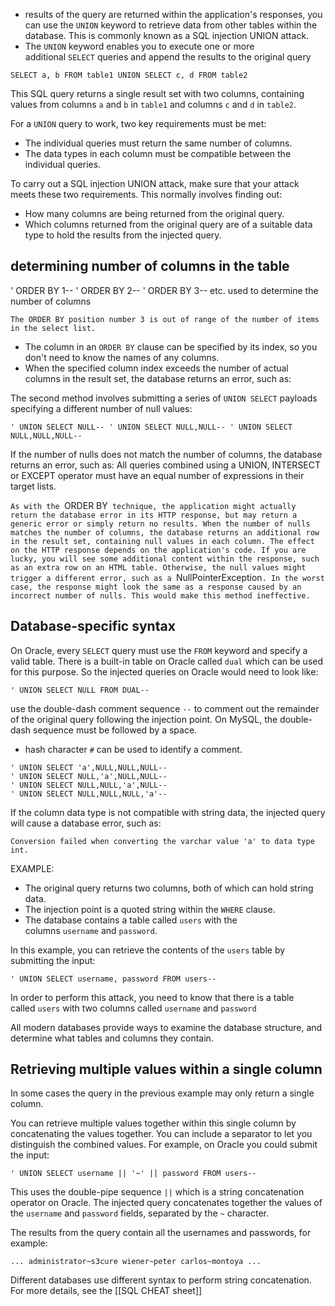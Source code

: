 - results of the query are returned within the application's responses, you can use the `UNION` keyword to retrieve data from other tables within the database. This is commonly known as a SQL injection UNION attack.
- The `UNION` keyword enables you to execute one or more additional `SELECT` queries and append the results to the original query

`SELECT a, b FROM table1 UNION SELECT c, d FROM table2`

This SQL query returns a single result set with two columns, containing values from columns `a` and `b` in `table1` and columns `c` and `d` in `table2`.

For a `UNION` query to work, two key requirements must be met:

- The individual queries must return the same number of columns.
- The data types in each column must be compatible between the individual queries.

To carry out a SQL injection UNION attack, make sure that your attack meets these two requirements. This normally involves finding out:

- How many columns are being returned from the original query.
- Which columns returned from the original query are of a suitable data type to hold the results from the injected query.

## determining number of columns in the table

' ORDER BY 1-- ' ORDER BY 2-- ' ORDER BY 3-- etc.
used to determine the number of columns

`The ORDER BY position number 3 is out of range of the number of items in the select list.`

- The column in an `ORDER BY` clause can be specified by its index, so you don't need to know the names of any columns.
- When the specified column index exceeds the number of actual columns in the result set, the database returns an error, such as:


The second method involves submitting a series of `UNION SELECT` payloads specifying a different number of null values:

`' UNION SELECT NULL-- ' UNION SELECT NULL,NULL-- ' UNION SELECT NULL,NULL,NULL--`

If the number of nulls does not match the number of columns, the database returns an error, such as:
All queries combined using a UNION, INTERSECT or EXCEPT operator must have an equal number of expressions in their target lists.

`As with the `ORDER BY` technique, the application might actually return the database error in its HTTP response, but may return a generic error or simply return no results. When the number of nulls matches the number of columns, the database returns an additional row in the result set, containing null values in each column. The effect on the HTTP response depends on the application's code. If you are lucky, you will see some additional content within the response, such as an extra row on an HTML table. Otherwise, the null values might trigger a different error, such as a `NullPointerException`. In the worst case, the response might look the same as a response caused by an incorrect number of nulls. This would make this method ineffective.`

## Database-specific syntax

On Oracle, every `SELECT` query must use the `FROM` keyword and specify a valid table. There is a built-in table on Oracle called `dual` which can be used for this purpose. So the injected queries on Oracle would need to look like:

`' UNION SELECT NULL FROM DUAL--`

use the double-dash comment sequence `--` to comment out the remainder of the original query following the injection point. On MySQL, the double-dash sequence must be followed by a space.
- hash character `#` can be used to identify a comment.
```
' UNION SELECT 'a',NULL,NULL,NULL-- 
' UNION SELECT NULL,'a',NULL,NULL-- 
' UNION SELECT NULL,NULL,'a',NULL-- 
' UNION SELECT NULL,NULL,NULL,'a'--
```
If the column data type is not compatible with string data, the injected query will cause a database error, such as:

`Conversion failed when converting the varchar value 'a' to data type int.`

EXAMPLE:

- The original query returns two columns, both of which can hold string data.
- The injection point is a quoted string within the `WHERE` clause.
- The database contains a table called `users` with the columns `username` and `password`.

In this example, you can retrieve the contents of the `users` table by submitting the input:

`' UNION SELECT username, password FROM users--`

In order to perform this attack, you need to know that there is a table called `users` with two columns called `username` and `password`

All modern databases provide ways to examine the database structure, and determine what tables and columns they contain.

## Retrieving multiple values within a single column

In some cases the query in the previous example may only return a single column.

You can retrieve multiple values together within this single column by concatenating the values together. You can include a separator to let you distinguish the combined values. For example, on Oracle you could submit the input:

`' UNION SELECT username || '~' || password FROM users--`

This uses the double-pipe sequence `||` which is a string concatenation operator on Oracle. The injected query concatenates together the values of the `username` and `password` fields, separated by the `~` character.

The results from the query contain all the usernames and passwords, for example:

`... administrator~s3cure wiener~peter carlos~montoya ...`

Different databases use different syntax to perform string concatenation. For more details, see the [[SQL CHEAT sheet]]
